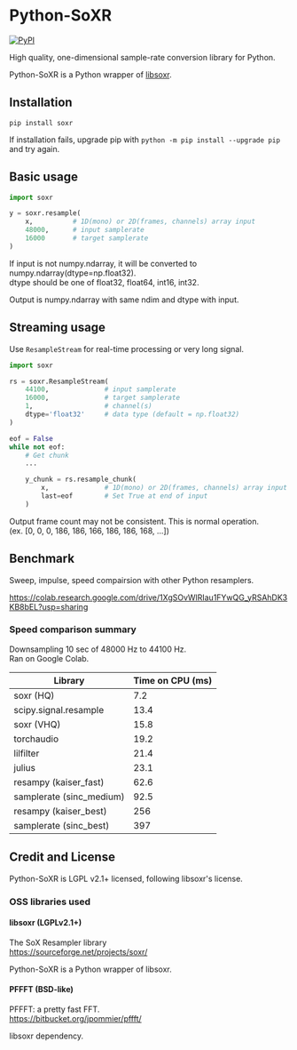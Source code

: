 # Python-SoXR

[![PyPI](https://img.shields.io/pypi/v/soxr.svg)](https://pypi.org/project/soxr/)

High quality, one-dimensional sample-rate conversion library for Python.

Python-SoXR is a Python wrapper of [libsoxr](https://sourceforge.net/projects/soxr/).


## Installation

```
pip install soxr
```

If installation fails, upgrade pip with `python -m pip install --upgrade pip` and try again.


## Basic usage

```python
import soxr

y = soxr.resample(
    x,          # 1D(mono) or 2D(frames, channels) array input
    48000,      # input samplerate
    16000       # target samplerate
)
```
If input is not numpy.ndarray, it will be converted to numpy.ndarray(dtype=np.float32).  
dtype should be one of float32, float64, int16, int32.

Output is numpy.ndarray with same ndim and dtype with input.


## Streaming usage

Use `ResampleStream` for real-time processing or very long signal.

```python
import soxr

rs = soxr.ResampleStream(
    44100,              # input samplerate
    16000,              # target samplerate
    1,                  # channel(s)
    dtype='float32'     # data type (default = np.float32)
)

eof = False
while not eof:
    # Get chunk
    ...

    y_chunk = rs.resample_chunk(
        x,              # 1D(mono) or 2D(frames, channels) array input
        last=eof        # Set True at end of input
    )
```

Output frame count may not be consistent. This is normal operation.  
(ex. [0, 0, 0, 186, 186, 166, 186, 186, 168, ...])


## Benchmark

Sweep, impulse, speed compairsion with other Python resamplers.

https://colab.research.google.com/drive/1XgSOvWlRIau1FYwQG_yRSAhDK3KB8bEL?usp=sharing


### Speed comparison summary

Downsampling 10 sec of 48000 Hz to 44100 Hz.  
Ran on Google Colab.

Library                  | Time on CPU (ms)
------------------------ | ----------------
soxr (HQ)                | 7.2
scipy.signal.resample    | 13.4
soxr (VHQ)               | 15.8
torchaudio               | 19.2
lilfilter                | 21.4
julius                   | 23.1
resampy (kaiser_fast)    | 62.6
samplerate (sinc_medium) | 92.5
resampy (kaiser_best)    | 256
samplerate (sinc_best)   | 397


## Credit and License

Python-SoXR is LGPL v2.1+ licensed, following libsoxr's license.

### OSS libraries used

#### libsoxr (LGPLv2.1+)
The SoX Resampler library  
https://sourceforge.net/projects/soxr/

Python-SoXR is a Python wrapper of libsoxr.

#### PFFFT (BSD-like)
PFFFT: a pretty fast FFT.  
https://bitbucket.org/jpommier/pffft/  

libsoxr dependency.
